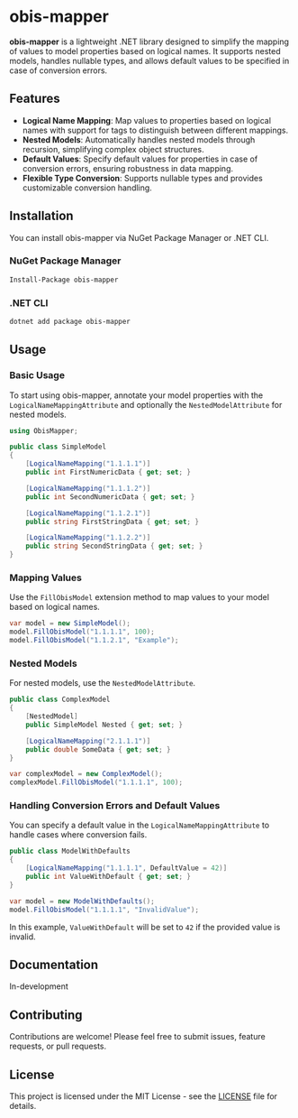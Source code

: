 # obis-mapper

**obis-mapper** is a lightweight .NET library designed to simplify the mapping of values to model properties based on
logical names. It supports nested models, handles nullable types, and allows default values to be specified in case of
conversion errors.

## Features

- **Logical Name Mapping**: Map values to properties based on logical names with support for tags to distinguish between
  different mappings.
- **Nested Models**: Automatically handles nested models through recursion, simplifying complex object structures.
- **Default Values**: Specify default values for properties in case of conversion errors, ensuring robustness in data
  mapping.
- **Flexible Type Conversion**: Supports nullable types and provides customizable conversion handling.

## Installation

You can install obis-mapper via NuGet Package Manager or .NET CLI.

### NuGet Package Manager

```bash
Install-Package obis-mapper
```

### .NET CLI

```bash
dotnet add package obis-mapper
```

## Usage

### Basic Usage

To start using obis-mapper, annotate your model properties with the `LogicalNameMappingAttribute` and optionally the
`NestedModelAttribute` for nested models.

```csharp
using ObisMapper;

public class SimpleModel
{
    [LogicalNameMapping("1.1.1.1")] 
    public int FirstNumericData { get; set; }

    [LogicalNameMapping("1.1.1.2")] 
    public int SecondNumericData { get; set; }

    [LogicalNameMapping("1.1.2.1")] 
    public string FirstStringData { get; set; }

    [LogicalNameMapping("1.1.2.2")] 
    public string SecondStringData { get; set; }
}
```

### Mapping Values

Use the `FillObisModel` extension method to map values to your model based on logical names.

```csharp
var model = new SimpleModel();
model.FillObisModel("1.1.1.1", 100);
model.FillObisModel("1.1.2.1", "Example");
```

### Nested Models

For nested models, use the `NestedModelAttribute`.

```csharp
public class ComplexModel
{
    [NestedModel]
    public SimpleModel Nested { get; set; }

    [LogicalNameMapping("2.1.1.1")] 
    public double SomeData { get; set; }
}

var complexModel = new ComplexModel();
complexModel.FillObisModel("1.1.1.1", 100);
```

### Handling Conversion Errors and Default Values

You can specify a default value in the `LogicalNameMappingAttribute` to handle cases where conversion fails.

```csharp
public class ModelWithDefaults
{
    [LogicalNameMapping("1.1.1.1", DefaultValue = 42)] 
    public int ValueWithDefault { get; set; }
}

var model = new ModelWithDefaults();
model.FillObisModel("1.1.1.1", "InvalidValue");
```

In this example, `ValueWithDefault` will be set to `42` if the provided value is invalid.

## Documentation

In-development

## Contributing

Contributions are welcome! Please feel free to submit issues, feature requests, or pull requests.

## License

This project is licensed under the MIT License - see the [LICENSE](LICENSE) file for details.